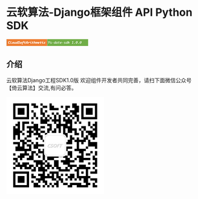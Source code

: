 # 云软算法-Django框架组件 API Python SDK

![title](https://raw.githubusercontent.com/yunsoft-design/image/LICENSE/ys_readme_title.png)

## 介绍

云软算法Django工程SDK1.0版 欢迎组件开发者共同完善，请扫下面微信公众号【倚云算法】交流,有问必答。

![qrcode](https://raw.githubusercontent.com/yunsoft-design/image/LICENSE/ys_wechat_qrcode.jpg)
